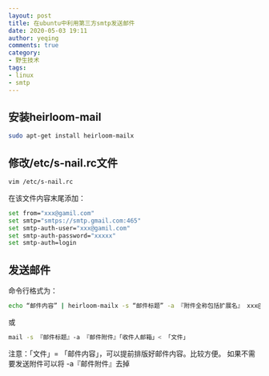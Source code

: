 ```yaml
---
layout: post
title: 在ubuntu中利用第三方smtp发送邮件
date: 2020-05-03 19:11
author: yeqing
comments: true
category: 
- 野生技术
tags: 
- linux
- smtp
---
```


## 安装heirloom-mail
```bash
sudo apt-get install heirloom-mailx
```
## 修改/etc/s-nail.rc文件
```bash
vim /etc/s-nail.rc
```
在该文件内容末尾添加：
```bash
set from="xxx@gamil.com"
set smtp="smtps://smtp.gmail.com:465"
set smtp-auth-user="xxx@gamil.com"
set smtp-auth-password="xxxxx"
set smtp-auth=login
```
## 发送邮件
命令行格式为：
```bash
echo “邮件内容” | heirloom-mailx -s “邮件标题” -a 『附件全称包括扩展名』 xxx@xxx.com
```
或
```bash
mail -s 『邮件标题』-a 『邮件附件』「收件人邮箱」< 「文件」
```
注意：「文件」= 「邮件内容」，可以提前排版好邮件内容。比较方便。
如果不需要发送附件可以将 -a『邮件附件』去掉